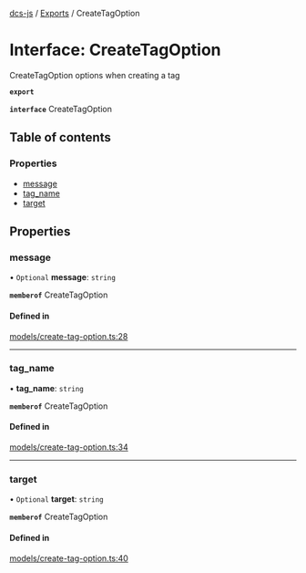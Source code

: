 [dcs-js](../README.md) / [Exports](../modules.md) / CreateTagOption

# Interface: CreateTagOption

CreateTagOption options when creating a tag

**`export`**

**`interface`** CreateTagOption

## Table of contents

### Properties

- [message](CreateTagOption.md#message)
- [tag\_name](CreateTagOption.md#tag_name)
- [target](CreateTagOption.md#target)

## Properties

### <a id="message" name="message"></a> message

• `Optional` **message**: `string`

**`memberof`** CreateTagOption

#### Defined in

[models/create-tag-option.ts:28](https://github.com/unfoldingWord/dcs-js/blob/dd84989/models/create-tag-option.ts#L28)

___

### <a id="tag_name" name="tag_name"></a> tag\_name

• **tag\_name**: `string`

**`memberof`** CreateTagOption

#### Defined in

[models/create-tag-option.ts:34](https://github.com/unfoldingWord/dcs-js/blob/dd84989/models/create-tag-option.ts#L34)

___

### <a id="target" name="target"></a> target

• `Optional` **target**: `string`

**`memberof`** CreateTagOption

#### Defined in

[models/create-tag-option.ts:40](https://github.com/unfoldingWord/dcs-js/blob/dd84989/models/create-tag-option.ts#L40)
